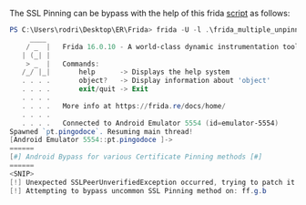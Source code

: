 The SSL Pinning can be bypass with the help of this frida [script](https://gist.githubusercontent.com/buffreak/1834f983dfaa846afd217a0301e32b18/raw/758daf8cce16fcbede6fab38f330b67706a1369e/frida.js) as follows:
```powershell
PS C:\Users\rodri\Desktop\ER\Frida> frida -U -l .\frida_multiple_unpinning.js -f pt.pingodoce
     ____
    / _  |   Frida 16.0.10 - A world-class dynamic instrumentation toolkit
   | (_| |
    > _  |   Commands:
   /_/ |_|       help      -> Displays the help system
   . . . .       object?   -> Display information about 'object'
   . . . .       exit/quit -> Exit
   . . . .
   . . . .   More info at https://frida.re/docs/home/
   . . . .
   . . . .   Connected to Android Emulator 5554 (id=emulator-5554)
Spawned `pt.pingodoce`. Resuming main thread!
[Android Emulator 5554::pt.pingodoce ]->
======
[#] Android Bypass for various Certificate Pinning methods [#]
======
<SNIP>
[!] Unexpected SSLPeerUnverifiedException occurred, trying to patch it dynamically...
[!] Attempting to bypass uncommon SSL Pinning method on: ff.g.b
```